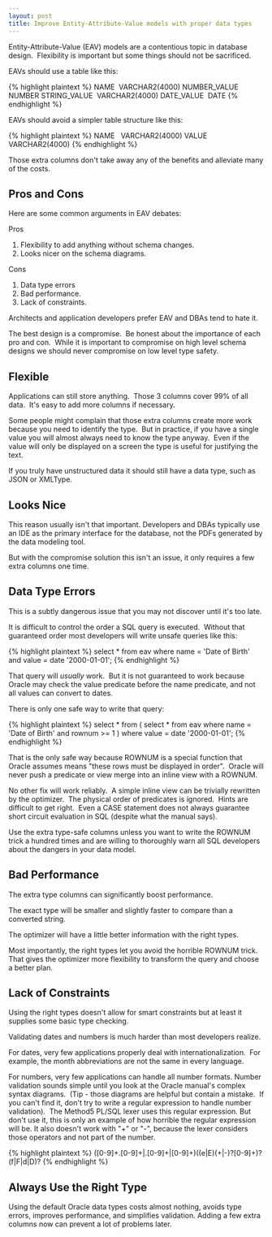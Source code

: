 ```yaml
---
layout: post
title: Improve Entity-Attribute-Value models with proper data types
---
```


Entity-Attribute-Value (EAV) models are a contentious topic in database design.  Flexibility is important but some things should not be sacrificed.

EAVs should use a table like this:

{% highlight plaintext %}
	NAME          VARCHAR2(4000)
	NUMBER_VALUE  NUMBER
	STRING_VALUE  VARCHAR2(4000)
	DATE_VALUE    DATE
{% endhighlight %}

EAVs should avoid a simpler table structure like this:

{% highlight plaintext %}
	NAME   VARCHAR2(4000)
	VALUE  VARCHAR2(4000)
{% endhighlight %}

Those extra columns don't take away any of the benefits and alleviate many of the costs.


Pros and Cons
-------------

Here are some common arguments in EAV debates:

Pros
1. Flexibility to add anything without schema changes.
2. Looks nicer on the schema diagrams.

Cons
1. Data type errors
2. Bad performance.
3. Lack of constraints.

Architects and application developers prefer EAV and DBAs tend to hate it.

The best design is a compromise.  Be honest about the importance of each pro and con.  While it is important to compromise on high level schema designs we should never compromise on low level type safety.



Flexible
--------

Applications can still store anything.  Those 3 columns cover 99% of all data.  It's easy to add more columns if necessary.

Some people might complain that those extra columns create more work because you need to identify the type.  But in practice, if you have a single value you will almost always need to know the type anyway.  Even if the value will only be displayed on a screen the type is useful for justifying the text.

If you truly have unstructured data it should still have a data type, such as JSON or XMLType.


Looks Nice
----------

This reason usually isn't that important.  Developers and DBAs typically use an IDE as the primary interface for the database, not the PDFs generated by the data modeling tool.

But with the compromise solution this isn't an issue, it only requires a few extra columns one time.


Data Type Errors
----------------

This is a subtly dangerous issue that you may not discover until it's too late.

It is difficult to control the order a SQL query is executed.  Without that guaranteed order most developers will write unsafe queries like this:

{% highlight plaintext %}
	select *
	from eav
	where name = 'Date of Birth'
	and value = date '2000-01-01';
{% endhighlight %}

That query will *usually* work.  But it is not guaranteed to work because Oracle may check the value predicate before the name predicate, and not all values can convert to dates.

There is only one safe way to write that query:

{% highlight plaintext %}
	select *
	from
	(
		select *
		from eav
		where name = 'Date of Birth'
		and rownum >= 1
	)
	where value = date '2000-01-01';
{% endhighlight %}

That is the only safe way because ROWNUM is a special function that Oracle assumes means "these rows must be displayed in order".  Oracle will never push a predicate or view merge into an inline view with a ROWNUM.

No other fix will work reliably.  A simple inline view can be trivially rewritten by the optimizer.  The physical order of predicates is ignored.  Hints are difficult to get right.  Even a CASE statement does not always guarantee short circuit evaluation in SQL (despite what the manual says).

Use the extra type-safe columns unless you want to write the ROWNUM trick a hundred times and are willing to thoroughly warn all SQL developers about the dangers in your data model.


Bad Performance
---------------

The extra type columns can significantly boost performance.

The exact type will be smaller and slightly faster to compare than a converted string.

The optimizer will have a little better information with the right types.

Most importantly, the right types let you avoid the horrible ROWNUM trick.  That gives the optimizer more flexibility to transform the query and choose a better plan.


Lack of Constraints
-------------------

Using the right types doesn't allow for smart constraints but at least it supplies some basic type checking.

Validating dates and numbers is much harder than most developers realize.

For dates, very few applications properly deal with internationalization.  For example, the month abbreviations are not the same in every language.

For numbers, very few applications can handle all number formats.  Number validation sounds simple until you look at the Oracle manual's complex syntax diagrams.  (Tip - those diagrams are helpful but contain a mistake.  If you can't find it, don't try to write a regular expression to handle number validation).  The Method5 PL/SQL lexer uses this regular expression.  But don't use it, this is only an example of how horrible the regular expression will be.  It also doesn't work with "+" or "-", because the lexer considers those operators and not part of the number.

{% highlight plaintext %}
	([0-9]+\.[0-9]+|\.[0-9]+|[0-9]+)((e|E)(\+|-)?[0-9]+)?(f|F|d|D)?
{% endhighlight %}


Always Use the Right Type
-------------------------

Using the default Oracle data types costs almost nothing, avoids type errors, improves performance, and simplifies validation.  Adding a few extra columns now can prevent a lot of problems later.
